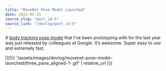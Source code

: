 ```yaml
---
title: "MoveNet Pose Model Launched"
date: 2021-05-25
source_slug: "post_id-5"
source_link: "/devlog/post_id-5"
---
```


A [body tracking pose model](https://blog.tensorflow.org/2021/05/next-generation-pose-detection-with-movenet-and-tensorflowjs.html) that I’ve been prototyping with for the last year was just released by colleagues at Google.  It’s awesome. Super easy to use and extremely fast.

![]({{ '/assets/images/devlog/movenet-pose-model-launched/three_pane_aligned-1-.gif' | relative_url }})